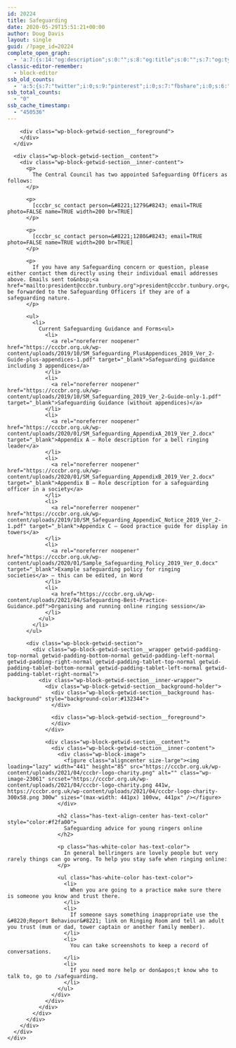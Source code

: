 ```yaml
---
id: 20224
title: Safeguarding
date: 2020-05-29T15:51:21+00:00
author: Doug Davis
layout: single
guid: /?page_id=20224
complete_open_graph:
  - 'a:7:{s:14:"og:description";s:0:"";s:8:"og:title";s:0:"";s:7:"og:type";s:0:"";s:12:"twitter:card";s:7:"summary";s:15:"twitter:creator";s:0:"";s:19:"twitter:description";s:0:"";s:8:"og:image";s:0:"";}'
classic-editor-remember:
  - block-editor
ssb_old_counts:
  - 'a:5:{s:7:"twitter";i:0;s:9:"pinterest";i:0;s:7:"fbshare";i:0;s:6:"reddit";i:0;s:6:"tumblr";N;}'
ssb_total_counts:
  - "0"
ssb_cache_timestamp:
  - "450536"
---
```

<div class="wp-block-getwid-section">
  <div class="wp-block-getwid-section__wrapper">
    <div class="wp-block-getwid-section__inner-wrapper">
      <div class="wp-block-getwid-section__background-holder">
        <div class="wp-block-getwid-section__background">
        </div>
        
        <div class="wp-block-getwid-section__foreground">
        </div>
      </div>
      
      <div class="wp-block-getwid-section__content">
        <div class="wp-block-getwid-section__inner-content">
          <p>
            The Central Council has two appointed Safeguarding Officers as follows:
          </p>
          
          <p>
            [cccbr_sc_contact person=&#8221;1279&#8243; email=TRUE photo=FALSE name=TRUE width=200 br=TRUE]
          </p>
          
          <p>
            [cccbr_sc_contact person=&#8221;1280&#8243; email=TRUE photo=FALSE name=TRUE width=200 br=TRUE]
          </p>
          
          <p>
            If you have any Safeguarding concern or question, please either contact them directly using their individual email addresses above. Emails sent to&nbsp;<a href="mailto:president@cccbr.tunbury.org">president@cccbr.tunbury.org</a>&nbsp;will be forwarded to the Safeguarding Officers if they are of a safeguarding nature.
          </p>
          
          <ul>
            <li>
              Current Safeguarding Guidance and Forms<ul>
                <li>
                  <a rel="noreferrer noopener" href="https://cccbr.org.uk/wp-content/uploads/2019/10/SM_Safeguarding_PlusAppendices_2019_Ver_2-Guide-plus-appendices-1.pdf" target="_blank">Safeguarding guidance including 3 appendices</a>
                </li>
                <li>
                  <a rel="noreferrer noopener" href="https://cccbr.org.uk/wp-content/uploads/2019/10/SM_Safeguarding_2019_Ver_2-Guide-only-1.pdf" target="_blank">Safeguarding Guidance (without appendices)</a>
                </li>
                <li>
                  <a rel="noreferrer noopener" href="https://cccbr.org.uk/wp-content/uploads/2020/01/SM_Safeguarding_AppendixA_2019_Ver_2.docx" target="_blank">Appendix A – Role description for a bell ringing leader</a>
                </li>
                <li>
                  <a rel="noreferrer noopener" href="https://cccbr.org.uk/wp-content/uploads/2020/01/SM_Safeguarding_AppendixB_2019_Ver_2.docx" target="_blank">Appendix B – Role description for a safeguarding officer in a society</a>
                </li>
                <li>
                  <a rel="noreferrer noopener" href="https://cccbr.org.uk/wp-content/uploads/2019/10/SM_Safeguarding_AppendixC_Notice_2019_Ver_2-1.pdf" target="_blank">Appendix C – Good practice guide for display in towers</a>
                </li>
                <li>
                  <a rel="noreferrer noopener" href="https://cccbr.org.uk/wp-content/uploads/2020/01/Sample_Safeguarding_Policy_2019_Ver_0.docx" target="_blank">Example safeguarding policy for ringing societies</a> – this can be edited, in Word
                </li>
                <li>
                  <a href="https://cccbr.org.uk/wp-content/uploads/2021/04/Safeguarding-Best-Practice-Guidance.pdf">Organising and running online ringing session</a>
                </li>
              </ul>
            </li>
          </ul>
          
          <div class="wp-block-getwid-section">
            <div class="wp-block-getwid-section__wrapper getwid-padding-top-normal getwid-padding-bottom-normal getwid-padding-left-normal getwid-padding-right-normal getwid-padding-tablet-top-normal getwid-padding-tablet-bottom-normal getwid-padding-tablet-left-normal getwid-padding-tablet-right-normal">
              <div class="wp-block-getwid-section__inner-wrapper">
                <div class="wp-block-getwid-section__background-holder">
                  <div class="wp-block-getwid-section__background has-background" style="background-color:#132344">
                  </div>
                  
                  <div class="wp-block-getwid-section__foreground">
                  </div>
                </div>
                
                <div class="wp-block-getwid-section__content">
                  <div class="wp-block-getwid-section__inner-content">
                    <div class="wp-block-image">
                      <figure class="aligncenter size-large"><img loading="lazy" width="441" height="85" src="https://cccbr.org.uk/wp-content/uploads/2021/04/cccbr-logo-charity.png" alt="" class="wp-image-23061" srcset="https://cccbr.org.uk/wp-content/uploads/2021/04/cccbr-logo-charity.png 441w, https://cccbr.org.uk/wp-content/uploads/2021/04/cccbr-logo-charity-300x58.png 300w" sizes="(max-width: 441px) 100vw, 441px" /></figure>
                    </div>
                    
                    <h2 class="has-text-align-center has-text-color" style="color:#f2fa00">
                      Safeguarding advice for young ringers online
                    </h2>
                    
                    <p class="has-white-color has-text-color">
                      In general bellringers are lovely people but very rarely things can go wrong. To help you stay safe when ringing online:
                    </p>
                    
                    <ul class="has-white-color has-text-color">
                      <li>
                        When you are going to a practice make sure there is someone you know and trust there.
                      </li>
                      <li>
                        If someone says something inappropriate use the &#8220;Report Behaviour&#8221; link on Ringing Room and tell an adult you trust (mum or dad, tower captain or another family member).
                      </li>
                      <li>
                        You can take screenshots to keep a record of conversations.
                      </li>
                      <li>
                        If you need more help or don&apos;t know who to talk to, go to /safeguarding.
                      </li>
                    </ul>
                  </div>
                </div>
              </div>
            </div>
          </div>
        </div>
      </div>
    </div>
  </div>
</div>
